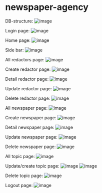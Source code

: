 # newspaper-agency
DB-structure: 
![image](https://github.com/MaksNochvai/newspaper-agency/assets/123680608/a61e3420-482f-40ba-99db-3cb94edec589)

Login page:
![image](https://github.com/MaksNochvai/newspaper-agency/assets/123680608/dccc9713-d050-47d6-8ac5-cbf57d223d18)

Home page:
![image](https://github.com/MaksNochvai/newspaper-agency/assets/123680608/0c078405-efc5-4e1b-ac20-c5942cce284a)

Side bar:
![image](https://github.com/MaksNochvai/newspaper-agency/assets/123680608/1730f4a6-eed7-47b2-90ad-693033908e57)

All redactors page:
![image](https://github.com/MaksNochvai/newspaper-agency/assets/123680608/57470c02-2b83-4768-9bd7-2ca9e73bd246)

Create redactor page:
![image](https://github.com/MaksNochvai/newspaper-agency/assets/123680608/b303b2fb-bf35-4f4b-ac29-449889f40bf6)

Detail redactor page:
![image](https://github.com/MaksNochvai/newspaper-agency/assets/123680608/0acb047c-215d-4efa-aa9d-0d387bb703c4)

Update redactor page:
![image](https://github.com/MaksNochvai/newspaper-agency/assets/123680608/107ecf22-5183-48c3-9914-60f90f1e3048)

Delete redactor page:
![image](https://github.com/MaksNochvai/newspaper-agency/assets/123680608/8a9f1b1c-0445-4fe1-9f75-3485bdfa57ec)

All newspaper page:
![image](https://github.com/MaksNochvai/newspaper-agency/assets/123680608/e87318ce-a621-4416-ad7a-b28e3463d6c8)

Create newspaper page:
![image](https://github.com/MaksNochvai/newspaper-agency/assets/123680608/28fa2971-2a5f-43cd-8eda-a9f75fafc004)

Detail newspaper page:
![image](https://github.com/MaksNochvai/newspaper-agency/assets/123680608/0f717d6c-3a00-4f57-b5a5-8aafb4e59d94)

Update newspaper page:
![image](https://github.com/MaksNochvai/newspaper-agency/assets/123680608/7bfc405c-d9dd-4a74-98c4-8bb21119d64e)

Delete newspaper page:
![image](https://github.com/MaksNochvai/newspaper-agency/assets/123680608/d2e8d35e-7d28-44c9-91ac-beccf718eae3)

All topic page:
![image](https://github.com/MaksNochvai/newspaper-agency/assets/123680608/26f4e24f-04bb-4f78-9ddc-a8d5db89edba)

Update/create topic page:
![image](https://github.com/MaksNochvai/newspaper-agency/assets/123680608/e7d62b47-9633-42a9-9856-cb73fa18f1d7)
![image](https://github.com/MaksNochvai/newspaper-agency/assets/123680608/75390263-b1f7-41fc-b914-465c2f5a9523)

Delete topic page:
![image](https://github.com/MaksNochvai/newspaper-agency/assets/123680608/473b5c0a-3679-4f96-aa44-0b7654319074)

Logout page:
![image](https://github.com/MaksNochvai/newspaper-agency/assets/123680608/8cef3d54-fa50-4440-bcb7-d57d7e002fe3)

